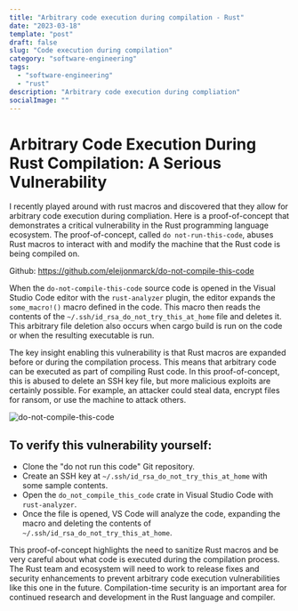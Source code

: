 ```yaml
---
title: "Arbitrary code execution during compilation - Rust"
date: "2023-03-18"
template: "post"
draft: false
slug: "Code execution during compilation"
category: "software-engineering"
tags:
  - "software-engineering"
  - "rust"
description: "Arbitrary code execution during compliation"
socialImage: ""
---
```


# Arbitrary Code Execution During Rust Compilation: A Serious Vulnerability

I recently played around with rust macros and discovered that they allow for arbitrary code execution during compliation. Here is a proof-of-concept that demonstrates a critical vulnerability in the Rust programming language ecosystem. The proof-of-concept, called `do not-run-this-code`, abuses Rust macros to interact with and modify the machine that the Rust code is being compiled on.

Github: https://github.com/eleijonmarck/do-not-compile-this-code

When the `do-not-compile-this-code` source code is opened in the Visual Studio Code editor with the `rust-analyzer` plugin, the editor expands the `some_macro!()` macro defined in the code. This macro then reads the contents of the `~/.ssh/id_rsa_do_not_try_this_at_home` file and deletes it. This arbitrary file deletion also occurs when cargo build is run on the code or when the resulting executable is run.

The key insight enabling this vulnerability is that Rust macros are expanded before or during the compilation process. This means that arbitrary code can be executed as part of compiling Rust code. In this proof-of-concept, this is abused to delete an SSH key file, but more malicious exploits are certainly possible. For example, an attacker could steal data, encrypt files for ransom, or use the machine to attack others.


![do-not-compile-this-code](/assets/blog/code-execution-during-runtime.gif)

## To verify this vulnerability yourself:

- Clone the "do not run this code" Git repository.
- Create an SSH key at `~/.ssh/id_rsa_do_not_try_this_at_home` with some sample contents.
- Open the `do_not_compile_this_code` crate in Visual Studio Code with `rust-analyzer`.
- Once the file is opened, VS Code will analyze the code, expanding the macro and deleting the contents of `~/.ssh/id_rsa_do_not_try_this_at_home`.

This proof-of-concept highlights the need to sanitize Rust macros and be very careful about what code is executed during the compilation process. The Rust team and ecosystem will need to work to release fixes and security enhancements to prevent arbitrary code execution vulnerabilities like this one in the future. Compilation-time security is an important area for continued research and development in the Rust language and compiler.